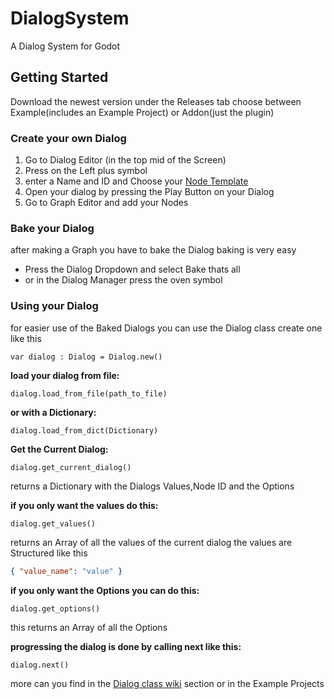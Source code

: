 # DialogSystem
 A Dialog System for Godot
 
## **Getting Started**

Download the newest version under the Releases tab
choose between Example(includes an Example Project) or Addon(just the plugin)

### **Create your own Dialog**

1. Go to Dialog Editor (in the top mid of the Screen)
2. Press on the Left plus symbol 
3. enter a Name and ID and Choose your [Node Template](https://github.com/Clon135/DialogSystem/wiki/Node-Templates)  
4. Open your dialog by pressing the Play Button on your Dialog
5. Go to Graph Editor and add your Nodes

### **Bake your Dialog**

after making a Graph you have to bake the Dialog baking is very easy 

- Press the Dialog Dropdown and select Bake thats all
- or in the Dialog Manager press the oven symbol 

### **Using your Dialog**

for easier use of the Baked Dialogs you can use the Dialog class
create one like this 

```gdscript
var dialog : Dialog = Dialog.new()
```

**load your dialog 
from file:**
```gdscript
dialog.load_from_file(path_to_file)
```
**or with a Dictionary:**
```gdscript
dialog.load_from_dict(Dictionary)
```

**Get the Current Dialog:**
```gdscript
dialog.get_current_dialog()
```
returns a Dictionary with the Dialogs Values,Node ID and the Options

**if you only want the values do this:**
```gdscript
dialog.get_values()
```
returns an Array of all the values of the current dialog
the values are Structured like this
```json
{ "value_name": "value" }
```

**if you only want the Options you can do this:**
```gdscript
dialog.get_options()
```
this returns an Array of all the Options

**progressing the dialog is done by calling next like this:**
```gdscript
dialog.next()
```

more can you find in the [Dialog class wiki](https://github.com/Clon135/DialogSystem/wiki/Dialog-class) section
or in the Example Projects
